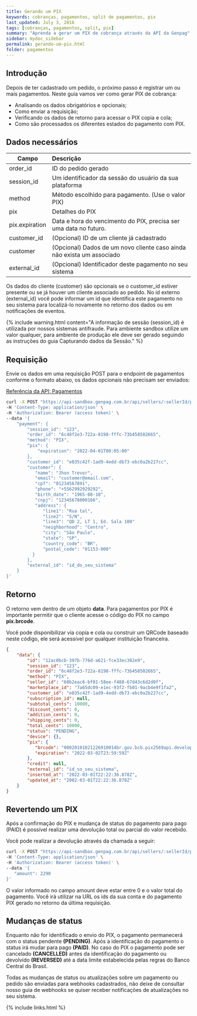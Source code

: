 ```yaml
---
title: Gerando um PIX
keywords: cobranças, pagamentos, split de pagamentos, pix
last_updated: July 3, 2016
tags: [cobranças, pagamentos, split, pix]
summary: "Aprenda a gerar um PIX de cobrança através da API da Genpag"
sidebar: mydoc_sidebar
permalink: gerando-um-pix.html
folder: pagamentos
---
```

## Introdução

Depois de ter cadastrado um pedido, o próximo passo é registrar um ou mais pagamentos. Neste guia vamos ver como gerar PIX de cobrança:
* Analisando os dados obrigatórios e opcionais;
* Como enviar a requisição;
* Verificando os dados de retorno para acessar o PIX copia e cola;
* Como são processados os diferentes estados do pagamento com PIX.

## Dados necessários

| Campo                | Descrição |
| -------------------- |:--------------|
| order_id             | ID do pedido gerado                                                    |
| session_id           | Um identificador da sessão do usuário da sua plataforma                |
| method               | Método escolhido para pagamento. (Use o valor PIX)                     |
| pix                  | Detalhes do PIX                                                        |
| pix.expiration       | Data e hora do vencimento do PIX, precisa ser uma data no futuro.      |
| customer_id          | (Opcional) ID de um cliente já cadastrado                              |
| customer             | (Opcional) Dados de um novo cliente caso ainda não exista um associado |
| external_id          | (Opcional) Identificador deste pagamento no seu sistema                |

Os dados do cliente (customer) são opcionais se o customer_id estiver presente ou se já houver um cliente associado ao pedido.
No id externo (external_id) você pode informar um id que identifica este pagamento no seu sistema para localizá-lo novamente no retorno dos dados ou em notificações de eventos.

{% include warning.html content="A informação de sessão (session_id) é utilizada por nossos sistemas antifraude. Para ambiente sandbox utilize um valor qualquer, para ambiente de produção ele deve ser gerado seguindo as instruções do guia Capturando dados da Sessão." %}

## Requisição

Envie os dados em uma requisição POST para o endpoint de pagamentos conforme o formato abaixo, os dados opcionais não precisam ser enviados:

[Referência da API: Pagamentos](https://docs.gen.com.br/#afd46332-94bb-45f1-8e99-be8e9fe19b41)
```bash
curl -X POST "https://api-sandbox.genpag.com.br/api/sellers/:sellerId/payments" \
-H 'Content-Type: application/json' \
-H 'Authorization: Bearer (access token)' \
--data '{
    "payment": {
        "session_id": "123",
        "order_id": "6c48f2e3-722a-8198-fffc-73b458502665",
        "method": "PIX",
        "pix": {
            "expiration": "2022-04-01T00:05:00"
        },
        "customer_id": "e035c42f-1ad9-4edd-db73-ebc0a2b227cc",
        "customer": {
           "name": "Jhon Trevor",
           "email": "customer@email.com",
           "cpf": "01234567891",
           "phone": "+5562992929292",
           "birth_date": "1965-08-10",
           "cnpj": "12345678000166",
           "address": {
              "line1": "Rua tal",
              "line2": "S/N",
              "line3": "QD 2, LT 1, Ed. Sala 100"
              "neighborhood": "Centro",
              "city": "São Paulo",
              "state": "SP",
              "country_code": "BR",
              "postal_code": "01153-000"
          }
        },
        "external_id": "id_do_seu_sistema"
    }
}'
```
## Retorno

O retorno vem dentro de um objeto **data**. Para pagamentos por PIX é importante permitir que o cliente acesse o código do PIX no campo **pix.brcode**.

Você pode disponibilizar via copia e cola ou construir um QRCode baseado neste código, ele será acessível por qualquer instituição financeira.

```json
{
    "data": {
        "id": "12ac0bcb-397b-776d-a621-fce33ec302e9",
        "session_id": "123",
        "order_id": "6c48f2e3-722a-8198-fffc-73b458502665",
        "method": "PIX",
        "seller_id": "60b2eac6-bf01-58ee-f488-67d43c6d2d0f",
        "marketplace_id": "7a65dc09-e1ec-93f2-fb01-9acb4e9f1fa2",
        "customer_id": "e035c42f-1ad9-4edd-db73-ebc0a2b227cc",
        "subscription_id": null,
        "subtotal_cents": 10000,
        "discount_cents": 0,
        "addition_cents": 0,
        "shipping_cents": 0,
        "total_cents": 10000,
        "status": "PENDING",
        "device": {},
        "pix": {
           "brcode": "00020101021226910014br.gov.bcb.pix2569api.developer.btgpactual.com/v1/p/v2/bf1652570dd04572a94f2abd785bd4ab5204000053039865802BR5925GABRIEL SANTORI6014Belo Horizonte61083032005062070503***6304AE14",
           "expiration": "2022-03-02T23:59:59Z"
        },
        "credit": null,
        "external_id": "id_so_seu_sistema",
        "inserted_at": "2022-03-01T22:22:36.878Z",
        "updated_at": "2002-03-01T22:22:36.878Z"
    }
}
```

## Revertendo um PIX
Após a confirmação do PIX e mudança de status do pagamento para pago (PAID) é possível realizar uma devolução total ou parcial do valor recebido.

Você pode realizar a devolução através da chamada a seguir:
```bash
curl -X POST "https://api-sandbox.genpag.com.br/api/sellers/:sellerId/pix/refund/:paymentId" \
-H 'Content-Type: application/json' \
-H 'Authorization: Bearer (access token)' \
--data '{
   "amount": 2290
}'
```

O valor informado no campo amount deve estar entre 0 e o valor total do pagamento. Você irá utilizar na URL os ids da sua conta e do pagamento PIX gerado no retorno da última requisição.


## Mudanças de status
Enquanto não for identificado o envio do PIX, o pagamento permanecerá com o status pendente **(PENDING)**. Após a identificação do pagamento o status irá mudar para pago **(PAID)**. No caso do PIX o pagamento pode ser cancelado **(CANCELLED)** antes da identificação do pagamento ou devolvido **(REVERSED)** até a data limite estabelecida pelas regras do Banco Central do Brasil.

Todas as mudanças de status ou atualizações sobre um pagamento ou pedido são enviadas para webhooks cadastrados, não deixe de consultar nosso guia de webhooks se quiser receber notificações de atualizações no seu sistema.




{% include links.html %}